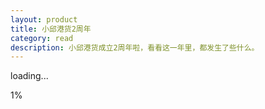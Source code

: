 ```yaml
---
layout: product
title: 小邱港货2周年
category: read
description: 小邱港货成立2周年啦，看看这一年里，都发生了些什么。
---
```

<link href="../../css/xiaoqiu/jquery.fullPage.css" rel="stylesheet">
<link href="../../css/xiaoqiu/style-pad.css?_=2" rel="stylesheet">
<style type="text/css">
.phone-change .change-area{margin-top: -42px!important;}
.section-nav{position: fixed;z-index: 100;top:50%;right: 5px;opacity: .5;}
.section-nav span{display: block;width: 6px;height:6px;margin-bottom: 10px;border-radius: 50%;border:1px solid #fff;-webkit-background-clip: padding-box; }
.section-nav span.active{background-color: #fff;}
</style>

<!-- 隐藏缩略图 -->
<h1 class="thumbnails" style="display:none">
    <p>报告老板 小邱港货运营2周年了</p>
    <!-- <img src="./index/20141009162923_NXt0OmYzxt.png"> -->
</h1>


<div class="loadingPage">
    <!--<h2>资源加载中</h2>-->
    <p class="loading-title">loading...</p>
    <div class="loading-area">
        <p class="loading-num">1%</p>
        <div class="loading-out">
            <div class="loading-inner"></div>
        </div>
    </div>
</div>
<div id="fullpage" style="display: none;">
    <div class="section section-1">
        <div class="frame">
            <div class="ele-title"></div>
            <div class="ele-ship"></div>
            <div class="rotate-dom" style="transform: rotateY(0deg);">
                <div class="ele-pad"></div>
                <div class="ele-hand-l"></div>
                <div class="ele-hand-r"></div>
                <div class="ele-finger-l"></div>
                <div class="ele-finger-r"></div>
            </div>
            <div class="ele-up"></div>
            <div class="ele-cloud-t"></div>
            <div class="ele-cloud-b"></div>
            <span class="up"></span>
        </div>
    </div>
    <div class="section section-3">
        <div class="frame">
            <h2 class="title">关于时间</h2>
            <div class="data" style="right: 10px;top:75px;"><p>客服+发广告平均每天花费<span>1.5</span>小时</p>
                <hr class="hr-line h-left h-down">
            </div>
            <div class="data" style="top:130px;left:12px;"><p><span>10</span>小时</p>
                <p>香港采购平均耗时</p>
                <hr class="hr-line h-right h-down" style="width: 100px;float: left;margin-top: -2px;">
            </div>
            <div class="data last" style="top:395px;left: 50%;margin-left: -95px;">
                <hr class="hr-line h-left h-up" style="float: right;">
                <p>平均每周打包+发货耗时<span>12</span>小时</p></div>
            <div class="ele-clock">
                <b class="h-line"></b>
                <b class="m-line"></b>
                <b class="s-line"></b>
            </div>
            <div class="ele-boy"></div>
            <div class="ele-books"></div>
            <span class="up"></span>
        </div>
    </div>
    <div class="section section-4">
        <div class="frame">
            <h2 class="title">关于分工</h2>

            <div class="ele-family"></div>
            <div class="ele-table"></div>
            <div class="pie-ios">
                <div class="data" style="left: 134px;top:-31px;"><p>去年优秀员工<span>小邱</span></p>
                    <hr style="float: left;" class="hr-line h-left h-down">
                </div>
                <p class="data-radio"><span>小邱投入</span><span class="radio">56%</span></p>

                <div class="hold hold1">
                    <div class="pie"></div>
                </div>
                <div class="hold hold2">
                    <div class="pie"></div>
                </div>
            </div>
            <div class="pie-and">
                <div class="data" style="right: 16px;top:136px;">
                    <hr style="width: 120px;float: left;margin-bottom: 12px;" class="hr-line h-right h-up">
                    <p>今年优秀员工<span>凯凯</span></p></div>
                <p class="data-radio"><span>小邱投入</span><span class="radio">39%</span></p>

                <div class="hold">
                    <div class="pie"></div>
                </div>
            </div>
            <span class="up"></span>
        </div>
    </div>
    <div class="section section-5">
        <div class="frame">
            <h2 class="title">关于成本</h2>

            <div class="bg-top">
                <span class="num" id="num46"></span>
            </div>
            <p class="sub-title">支出比例</p>

            <div class="table-wrap">
                <ul>
                    <li data-0="48" data-len="88">
                        <span class="td-title">交通费</span>
                        <span class="td-data"></span>
                        <span id="n5-48" class="td-num"></span>
                    </li>
                    <li data-0="22" data-len="72" class="high-light">
                        <span class="td-title">打包材料</span>
                        <span class="td-data"></span>
                        <span class="td-num" id="n5-22"></span>
                    </li>
                    <li data-0="9" data-len="52" class="high-light">
                        <span class="td-title">关税</span>
                        <span class="td-data"></span>
                        <span class="td-num" id="n5-9"></span>
                    </li>
                    <li data-0="8" data-len="40">
                        <span class="td-title">人力支出</span>
                        <span class="td-data"></span>
                        <span class="td-num" id="n5-8"></span>
                    </li>
                    <li data-0="7" data-len="9">
                        <span class="td-title">餐饮</span>
                        <span class="td-data"></span>
                        <span class="td-num" id="n5-7"></span>
                    </li>
                    <li data-0="6" data-len="8">
                        <span class="td-title">其他汇总</span>
                        <span class="td-data"></span>
                        <span class="td-num" id="n5-6"></span>
                    </li>
                </ul>
            </div>
            <span class="up"></span>
        </div>
    </div>
    <div class="section section-6">
            <div class="frame">
                <h2 class="title">关于消费结构</h2>
                <div class="ele-lock-man"></div>
                <div class="ele-unlock-man unlock-1"></div>
                <div class="ele-unlock-man unlock-2"></div>
                <div class="ele-lock-tips"></div>
                <div class="ele-lock-pop"></div>
                <div id="pie_wrap">
                    <div id="pie_chart">
                        <ul>
                            <li id="c1_r"><p><span class="pie_left"></span></p></li>
                            <li id="c1_l"><p><span class="pie_right"></span></p></li>
                            <li id="c2_r"><p><span class="pie_left"></span></p></li>
                            <li id="c2_l"><p><span class="pie_right"></span></p></li>
                            <li id="c3_r"><p><span class="pie_left"></span></p></li>
                            <li id="c3_l"><p><span class="pie_right"></span></p></li>
                            <li id="c4_r"><p><span class="pie_left"></span></p></li>
                            <li id="c4_l"><p><span class="pie_right"></span></p></li>
                            <li id="c5_r"><p><span class="pie_left"></span></p></li>
                            <li id="c5_l"><p><span class="pie_right"></span></p></li>
                        </ul>
                        <div id="c_l_bg"></div>
                        <b class="hold-txt hold-txt-1">34%</b>
                        <div class="data" style="top:-45px;left:110px;font-size: 24px;width: 130px;"><p style="margin-left:-24px;">护肤品</p><hr class="hr-line h-left h-down" style="width: 100px;float: left;"></div>
                        <b class="hold-txt hold-txt-2">20%</b>
                        <div class="data" style="top:35px;left:154px;font-size: 18px;"><p>美妆</p><hr class="hr-line h-left h-down" style="width: 60px;float: left;"></div>
                        <b class="hold-txt hold-txt-3">20%</b>
                        <div class="data" style="top:137px;left:113px;font-size: 18px;"><hr class="hr-line h-left h-up" style="width: 80px;float: left;"><p>保健品</p></div>
                        <b class="hold-txt hold-txt-4">13%</b>
                        <div class="data" style="top:104px;left:-44px;font-size: 13px;"><p>零食</p><hr class="hr-line h-right h-down" style="width: 64px;float: left;"></div>
                        <b class="hold-txt hold-txt-5">10%</b>
                        <div class="data" style="top:55px;left:-65px;font-size: 13px;"><p>日用品</p><hr class="hr-line h-right h-down" style="width: 60px;float: left;"></div>
                        <b class="hold-txt hold-txt-6">3%</b>
                        <div class="data" style="top:18px;left:-38px;font-size: 13px;"><p>其他</p><hr class="hr-line h-right h-down" style="width: 40px;float: left;"></div>
                    </div>
                </div>
                <span class="up"></span>
            </div>
        </div>
    <div class="section section-7">
        <div class="frame">
            <h2 class="title">关于客户</h2>
            <div class="ele-pop"></div>
            <div class="table-wrap">
                <div class="table1">
                    <p class="sub-title">1年内下单次数</p>
                    <ul>
                        <li data-0="5" data-len="20"><span class="td-data" data-0="5"></span></li>
                        <li data-0="16" data-len="62"><span class="td-data" data-0="16"></span></li>
                        <li data-0="24" data-len="89" class="high-light higher"><span class="td-data" data-0="24"></span></li>
                        <li data-0="21" data-len="80" class="high-light"><span class="td-data" data-0="21"></span></li>
                        <li data-0="16" data-len="62"><span class="td-data" data-0="16"></span></li>
                        <li data-0="10" data-len="35"><span class="td-data" data-0="10"></span></li>
                        <li data-0="8" data-len="27"><span class="td-data" data-0="8"></span></li>
                    </ul>
                </div>
                <p class="table-tag"><span class="tag1">1-3</span><span class="tag2">4-6</span><span class="tag3">7-10</span><span class="tag4">11-15</span><span class="tag5">16-20</span><span class="tag6">21-30</span><span class="tag7">31+(次/个)</span></p>
                <div class="table2">
                    <p class="sub-title">推荐好友数量</p>
                    <ul>
                        <li data-0="19" data-len="79"><span class="td-data" data-0="19"></span></li>
                        <li data-0="41" data-len="120" class="high-light"><span class="td-data" data-0="41"></span></li>
                        <li data-0="23" data-len="88"><span class="td-data" data-0="23"></span></li>
                        <li data-0="9" data-len="46"><span class="td-data" data-0="9"></span></li>
                        <li data-0="5" data-len="20"><span class="td-data" data-0="5"></span></li>
                        <li data-0="2" data-len="10"><span class="td-data" data-0="2"></span></li>
                        <li data-0="1" data-len="7"><span class="td-data" data-0="1"></span></li>
                    </ul>
                </div>
            </div>

            <span class="up"></span>
        </div>
    </div>
    <!-- <div class="section section-8">
            <div class="frame">
                <h2 class="title">关于性别</h2>

                <div class="table-wrap">
                    <div class="table1">
                        <p class="sub-title"><span></span>最大消费类别占比</p>
                        <ul>
                            <li data-0="16" data-len="135" class="high-light higher"><span class="td-data" data-0="16"></span></li>
                            <li data-0="7" data-len="68"><span class="td-data" data-0="7"></span></li>
                        </ul>
                        <div class="ele-pad"></div>
                    </div>
                    <div class="table2">
                        <p class="sub-title"><span></span>第二消费类别占比</p>
                        <ul>
                            <li data-0="12" data-len="110" class="high-light higher"><span class="td-data" data-0="12"></span></li>
                            <li data-0="7" data-len="68"><span class="td-data" data-0="7"></span></li>
                        </ul>
                        <div class="ele-pad"></div>
                    </div>
                    <div class="ele-pop"></div>
                </div>

                <span class="up"></span>
            </div>
        </div> -->
    <div class="section section-9">
        <div class="frame">
            <h2 class="title">关于壕榜</h2>

            <div class="table-wrap">
                <ul>
                    <li data-0="27657" data-id="n9-27657" data-len="132" class="">
                        <span class="td-title">No.1</span>
                        <span class="td-data"></span>
                        <span id="n9-27657" class="td-num"></span>
                    </li>
                    <li data-0="24289" data-id="n9-24289" data-len="128">
                        <span class="td-title">No.2</span>
                        <span class="td-data"></span>
                        <span id="n9-24289" class="td-num"></span>
                    </li>
                    <li data-0="23049" data-id="n9-23049" data-len="120">
                        <span class="td-title">No.3</span>
                        <span class="td-data"></span>
                        <span id="n9-23049" class="td-num"></span>
                    </li>
                    <li data-0="22193" data-id="n9-22193" data-len="115">
                        <span class="td-title">No.4</span>
                        <span class="td-data"></span>
                        <span id="n9-22193" class="td-num"></span>
                    </li>
                    <li data-0="19660" data-id="n9-19660" data-len="104">
                        <span class="td-title">No.5</span>
                        <span class="td-data"></span>
                        <span id="n9-19660" class="td-num"></span>
                    </li>
                    <li data-0="17362" data-id="n9-17362" data-len="98">
                        <span class="td-title">No.6</span>
                        <span class="td-data"></span>
                        <span id="n9-17362" class="td-num"></span>
                    </li>
                    <li data-0="17100" data-id="n9-17100" data-len="96">
                        <span class="td-title">No.7</span>
                        <span class="td-data"></span>
                        <span id="n9-17100" class="td-num"></span>
                    </li>
                    <li data-0="13282" data-id="n9-13282" data-len="88">
                        <span class="td-title">No.8</span>
                        <span class="td-data"></span>
                        <span id="n9-13282" class="td-num"></span>
                    </li>
                    <li data-0="12513" data-id="n9-12513" data-len="81">
                        <span class="td-title">No.9</span>
                        <span class="td-data"></span>
                        <span id="n9-12513" class="td-num"></span>
                    </li>
                    <li data-0="12462" data-id="n9-12462" data-len="79">
                        <span class="td-title">No.10</span>
                        <span class="td-data"></span>
                        <span id="n9-12462" class="td-num"></span>
                    </li>
                    <li data-0="11736" data-id="n9-11736" data-len="70">
                        <span class="td-title">No.11</span>
                        <span class="td-data"></span>
                        <span id="n9-11736" class="td-num"></span>
                    </li>
                    <li data-0="10815" data-id="n9-10815" data-len="68">
                        <span class="td-title">No.12</span>
                        <span class="td-data"></span>
                        <span id="n9-10815" class="td-num"></span>
                    </li>
                    <li data-0="9734" data-id="n9-9734" data-len="52">
                        <span class="td-title">No.13</span>
                        <span class="td-data"></span>
                        <span id="n9-9734" class="td-num"></span>
                    </li>
                    <li data-0="9555" data-id="n9-9555" data-len="50">
                        <span class="td-title">No.14</span>
                        <span class="td-data"></span>
                        <span id="n9-9555" class="td-num"></span>
                    </li>
                    <li data-0="9150" data-id="n9-9150" data-len="45">
                        <span class="td-title">No.15</span>
                        <span class="td-data"></span>
                        <span id="n9-9150" class="td-num"></span>
                    </li>

                </ul>
            </div>
            <div class="ele-phone"></div>
            <div class="ele-pop"></div>
            <span class="up"></span>
        </div>
    </div>
    <div class="section section-10">
            <div class="frame">
                <h2 class="title">关于下单时间</h2>
                <div class="ele-radar-net">
                    <div class="data high-light" style="top:-3px;left:122px;"><p>4.26</p><p>周五</p></div>
                    <div class="data" style="top:54px;left:245px;"><p>2.63</p><p>周四</p></div>
                    <div class="data" style="top:232px;left:268px;"><p>2.75</p><p>周二</p></div>
                    <div class="data" style="top:287px;left:147px;"><p>3.48</p><p>周三</p></div>
                    <div class="data" style="top:230px;left:22px;"><p>3.60</p><p>周末</p></div>
                    <div class="data" style="top:54px;left:31px;"><p>2.07</p><p>周一</p></div>
                </div>
                <div class="ele-radar-inner"></div>
                <div class="ele-radar-pop"></div>
                <span class="up"></span>
            </div>
        </div>
    <div class="section section-11">
                <div class="frame">
                    <h2 class="title">关于付款习惯</h2>
                    <div class="ele-sit-man"></div>
                    <div class="ele-sleep-man"></div>
                    <div class="ele-hit-pop"></div>
                    <div class="ele-hit-face">
                        <div class="pad"></div>
                        <div class="light"></div>
                    </div>
                    <div class="loop loop-1">
                        <div class="hold hold1"><div class="loop-inner"></div></div>
                        <div class="hold hold2"><div class="loop-inner"></div></div>
                        <div class="hold-bg"></div>
                        <div class="loop-tab">
                            <p class="loop-radio">79%</p>
                            <p class="loop-txt">微信支付<br>支付宝<br>微店</p>
                        </div>
                        <div class="loop-line"><p></p></div>
                    </div>
                    <div class="loop loop-2">
                        <div class="hold hold1"><div class="loop-inner"></div></div>
                        <!--<div class="hold hold2"><div class="loop-inner"></div></div>-->
                        <div class="hold-bg"></div>
                        <div class="loop-tab">
                            <p class="loop-radio">21%</p>
                            <p class="loop-txt">银行卡</p>
                        </div>
                        <div class="loop-line"><p></p></div>
                    </div>
                    <span class="up"></span>
                </div>
            </div>
    <!-- <div class="section section-12">
                    <div class="frame">
                        <h2 class="title">使用习惯</h2>
                        <div class="ele-finger-12"></div>
                        <div class="ele-pad-hand"></div>
                        <div class="ele-lock"></div>
                        <div class="loop loop-1">
                            <div class="hold hold1"><div class="loop-inner"></div></div>
                            <div class="hold hold2"><div class="loop-inner"></div></div>
                            <div class="hold-bg"></div>
                            <div class="loop-tab">
                                <p class="loop-radio">55%</p>
                                <p class="loop-txt">喜欢横着用</p>
                            </div>
                            <div class="loop-line"></div>
                        </div>
                        <div class="loop loop-2">
                            <div class="hold hold1"><div class="loop-inner"></div></div>
                            <div class="hold hold2"><div class="loop-inner"></div></div>
                            <div class="hold-bg"></div>
                            <div class="loop-tab">
                                <p class="loop-radio">70%</p>
                                <p class="loop-txt">最常用食指操作</p>
                            </div>
                            <div class="loop-line"></div>
                        </div>
                        <div class="loop loop-3">
                            <div class="hold hold1"><div class="loop-inner"></div></div>
                            <div class="hold-bg"></div>
                            <div class="loop-tab">
                                <p class="loop-radio">40%</p>
                                <p class="loop-txt">禁止了屏幕旋转</p>
                            </div>
                            <div class="loop-line"></div>
                        </div>
                        <span class="up"></span>
                    </div>
                </div> -->
    <!-- <div class="section section-13">
                        <div class="frame">
                            <h2 class="title">使用习惯</h2>
                            <div class="ele-pad-13"></div>
                            <div class="ele-headset"></div>
                            <div class="ele-keyboard"></div>
                            <div class="loop loop-1">
                                <div class="hold hold1"><div class="loop-inner"></div></div>
                                <div class="hold-bg"></div>
                                <div class="loop-tab">
                                    <p class="loop-radio">17%</p>
                                    <p class="loop-txt">会使用外接键盘</p>
                                </div>
                                <div class="loop-line"><p></p></div>
                            </div>
                            <div class="loop loop-2">
                                <div class="hold hold1"><div class="loop-inner"></div></div>
                                <div class="hold-bg"></div>
                                <div class="loop-tab">
                                    <p class="loop-radio">22%</p>
                                    <p class="loop-txt">经常戴耳机</p>
                                </div>
                                <div class="loop-line"><p></p></div>
                            </div>
                            <span class="up"></span>
                        </div>
                    </div> -->
    <div class="section section-14">
        <div class="frame">
            <h2 class="title">关于送礼</h2>
            <div class="circle">
                <div class="circle-inner">
                    <div class="circle-bg"></div>
                    <div class="hold hold-left"><div class="pie"></div></div>
                    <div class="hold hold-right"><div class="pie"></div></div>
                </div>
            </div>
            <div class="ele-human-shadow human-1"></div>
            <div class="ele-human-shadow human-2"></div>
            <div class="ele-human-main"></div>
            <div class="sub-title">
            <p>近三成</p>
            <p style="font-size: 15px;">的订单是亲们买来送人的</p>
                </div>
            <span class="up"></span>
        </div>
    </div>
    <!-- <div class="section section-15">
            <div class="frame">
                <h2 class="title">处置</h2>
                <div class="ele-pop"></div>
                <div class="ele-girl"></div>
                <div class="loop-color">
                    <div class="hold hold1"><div class="loop-inner"></div></div>
                    <div class="hold hold2"><div class="loop-inner"></div></div>
                    <div class="loop-tab">
                        <div class="data high-light" style="top:-45px;left:110px;"><p><span>8%</span></p><p>送给朋友</p><hr class="hr-line h-left h-down" style="width: 80px;float: left;"></div>
                        <div class="data high-light" style="top:3px;left:157px;"><p><span>14%</span></p><p>送给父母</p><hr class="hr-line h-left h-up" style="width: 67px;float: left;"></div>
                        <div class="data high-light" style="top:60px;left:165px;"><p><span>14%</span></p><p>送给亲属</p><hr class="hr-line h-left h-up" style="width: 64px;float: left;"></div>
                        <div class="data" style="top:126px;left:119px;"><p style="padding-left: 20px;"><span>20%</span></p><p style="padding-left: 20px;">留作备用机</p><hr class="hr-line h-left h-up" style="width: 100px;float: left;"></div>
                        <div class="data" style="top:93px;left:-64px;"><p style="text-align: right;padding-right: 20px;"><span>20%</span></p><p style="text-align: right;padding-right: 20px;">废弃处理</p><hr class="hr-line h-right h-down" style="width: 68px;float: left;"></div>
                        <div class="data" style="top:1px;left:-67px;"><p style="text-align: right;"><span>12%</span></p><p style="text-align: right;">留作纪念</p><hr class="hr-line h-right h-down" style="width: 64px;float: left;"></div>
                        <div class="data" style="top:-40px;left:-21px;"><p style="text-align: right;"><span>7%</span></p><p style="text-align: right;">二手出售</p><hr class="hr-line h-right h-down" style="width: 64px;float: left;"></div>
                        <div class="data" style="top:-46px;left:56px;"><p><span>4%</span></p><p>其他</p><hr class="hr-line h-left h-down" style="width: 20px;float: left;transform: rotate(57deg);-webkit-transform: rotate(57deg);"></div>
                    </div>
                </div>
                <span class="up"></span>
            </div>
        </div> -->
    <div class="section section-16">
                <div class="frame">
                    <h2 class="title">关于店主</h2>
                    <div class="ele-man"></div>
                    <div class="ele-gold"></div>
                    <div class="data" style="top:67px;left:50px;"><p><span>男</span></p><p>性别</p><hr class="hr-line h-left h-up" style="width: 80px;float: left;"></div>
                    <div class="data" style="top:125px;left:209px;"><p><span>凯凯</span></p><p>昵称</p><hr class="hr-line h-right h-up" style="width: 60px;float: left;"></div>
                    <div class="data" style="top:185px;left:22px;"><p><span>发广告</span></p><p>爱好</p><hr class="hr-line h-left h-up" style="width: 97px;float: left;margin-top: 10px!important;"></div>
                    <div class="data" style="top:320px;left:50px;"><p><span>IT</span></p><p>主业</p><hr class="hr-line h-left h-up" style="width: 88px;float: left;margin-top: 10px!important;"></div>
                    <div class="data" style="top:268px;left:205px;"><p style="text-align: right;"><span>随时！</span></p><p style="text-align: right;">约吗？</p><hr class="hr-line h-right h-up" style="width: 90px;float: left;margin-top: 10px!important;"></div>
                    <span class="up"></span>
            </div>

</div>
    <div class="section section-17">
       <div class="frame">
            <div class="ele-share"></div>
            <div class="ele-logo"></div>
            <div class="ele-info"></div>
            <div class="ele-btn"><a style="color: #ff4086;display: block;width: 100%;height: 100%;" target="_blank" href="http://weidian.com/?userid=160615473">点击查看我的微店</a></div>
       </div>
        </div>
    </div>
<div class="section-nav"></div>
<div class="phone-change">
    <div class="change-area">
        <div class="phone-x"></div>
        <div class="phone-x phone-rotate"></div>
        <div class="phone-y"></div>
        <p class="phone-tips">为了更好地体验 请将手机竖屏</p>
    </div>
</div>


<script type="text/javascript" src="../../js/xiaoqiu/countUp.min.js"></script>
<script type="text/javascript" src="../../js/xiaoqiu/jquery-2.0.3.min.js"></script>
<script type="text/javascript" src="../../js/xiaoqiu/loadImg.js"></script>
<script type="text/javascript" src="../../js/xiaoqiu/jquery.fullPage.min.js"></script>
<script type="text/javascript" src="../../js/xiaoqiu/weixinshare.js"></script>
<script type="text/javascript" src="../../js/xiaoqiu/tcisd.js"></script>
<script type="text/javascript">
//    var w= document.body.clientWidth;
//    var h=window.innerHeight|| document.documentElement.clientHeight|| document.body.clientHeight;
//    alert("width:"+w+"|"+"height:"+h);
//    $('.rotate-dom').css({transform:'rotateY(30deg)'});
    function capture_orientation (event) {
         var alpha = event.alpha;
         var beta = event.beta;
         var gamma = event.gamma;
        $('#text-txt').text('Orientation - Alpha: '+alpha+', Beta: '+beta+', Gamma: '+gamma);
         if(gamma>-45&&gamma<45){
             var val="rotateY("+((gamma/2))+"deg)";
             $('.rotate-dom').css({transform:val,"-webkit-transform":val});
         }

    }
    if (window.DeviceOrientationEvent) {
        window.addEventListener('deviceorientation', capture_orientation, false);
    } else {
    	$('#text-txt').text("没有这个属性");
    }

    window.setTimeout(function(){
        $('.section-0 .hold-1 .pie').addClass('aaa');
    },2000);



    function scene5(index) {
        var ops = {
            useEasing: true,
              useGrouping : true,
              separator : ',',
              decimal : '.',
              prefix : '',
              suffix : '%'
        };
    var demo = new countUp("num46", 0, 46, 0, 0.5, ops);
    demo.start();
    $('.section-' + 5).find('li').each(function () {
        var demo = new countUp("n5-" + $(this).attr('data-0'), 0, $(this).attr('data-0'), 0, 0.5, ops);
        demo.start();
        $(this).find('.td-data').animate({'width': $(this).attr('data-len') + 'px'},1000);
    });
    }

function scene6(index){
    window.setTimeout(function(){
        document.getElementById("pie_wrap").className="active-pie";
    },1000);
    window.setTimeout(function(){
        $('#pie_wrap #c1_r,#pie_wrap #c1_l').css({"transform":"scale(1.1)","-webkit-transform":"scale(1.1)"});
    },1500);
}
function scene6_leave(index){
        document.getElementById("pie_wrap").className="";
    $('#pie_wrap #c1_r,#pie_wrap #c1_l').css({"transform":"scale(1)","-webkit-transform":"scale(1)"});
}
function scene9(index) {
        var ops = {
            useEasing: true,
                  useGrouping : true,
                  separator : ',',
                  decimal : '.',
                  prefix : '',
                  suffix : ''
    };
    $('.section-' + 9).find('li').each(function () {
        var demo = new countUp($(this).attr('data-id'), 0, $(this).attr('data-0'), 0, 0.5, ops);
        demo.start();
        $(this).find('.td-data').animate({'width': $(this).attr('data-len') + 'px'},1000);
    });
};
    function scene7(index){
        $('.section-'+7).find('.table-wrap li').each(function(){
            $(this).find('.td-data').animate({'height': $(this).attr('data-len') + 'px'},1000,function(){$(this).addClass('td-data-done')});
        });
    }
    function scene7_leave(index){
        $('.section-'+7).find('.table-wrap li').each(function(){
            $(this).find('.td-data').animate({'height': 0 + 'px'},100,function(){$(this).removeClass('td-data-done')});
        });
    }
function scene8(index){
       $('.section-'+8).find('.table-wrap li').each(function(){
           $(this).find('.td-data').animate({'height': $(this).attr('data-len') + 'px'},1000,function(){$(this).addClass('td-data-done')});
       });
   }
   function scene8_leave(index){
       $('.section-'+8).find('.table-wrap li').each(function(){
           $(this).find('.td-data').animate({'height': 0 + 'px'},100,function(){$(this).removeClass('td-data-done')});
       });
   }
    function scene9_leave(index){
        $('.section-' + 9).find('li').each(function () {
            $(this).find('.td-data').animate({'width': 0 + 'px'},100);
        });
    }
    function scene5_leave(index){
        $('.section-' + 5).find('li').each(function () {
            $(this).find('.td-data').animate({'width': 0 + 'px'},100);
        });
    }
    var firstLoad=[];
    for(var i=0;i<=5;i++){
        var arr=lazyLoad["section_"+i];
        if(arr!=null&&arr!=undefined)
        firstLoad=firstLoad.concat(lazyLoad["section_"+i]);
    }
    TCISD.pv('mall.qzone.qq.com','/touch_proj/proj-pad-report/index.html');
    if(window.devicePixelRatio==null||window.devicePixelRatio==undefined){
        loadimg(["http://qzonestyle.gtimg.cn/aoi/sola/20141009162923_NXt0OmYzxt.png"],loading_single,loading_all,loading_error);
    }
    else{
        if(window.devicePixelRatio>=1.25)
            loadimg(arrImg2x,loading_single,loading_all,loading_error);
        else
            loadimg(arrImg,loading_single,loading_all,loading_error);
    }


</script>